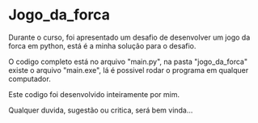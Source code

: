# Jogo_da_forca
Durante o curso, foi apresentado um desafio de desenvolver um jogo da forca em python, está é a minha solução para o desafio.

O codigo completo está no arquivo "main.py", na pasta "jogo_da_forca" existe o arquivo "main.exe", lá é possivel rodar o programa em qualquer computador.

Este codigo foi desenvolvido inteiramente por mim.

Qualquer duvida, sugestão ou critica, será bem vinda...
